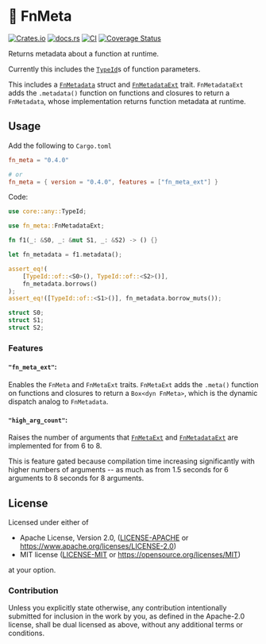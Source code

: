 # 🧬 FnMeta

[![Crates.io](https://img.shields.io/crates/v/fn_meta.svg)](https://crates.io/crates/fn_meta)
[![docs.rs](https://img.shields.io/docsrs/fn_meta)](https://docs.rs/fn_meta)
[![CI](https://github.com/azriel91/credent/workflows/CI/badge.svg)](https://github.com/azriel91/fn_meta/actions/workflows/ci.yml)
[![Coverage Status](https://codecov.io/gh/azriel91/fn_meta/branch/main/graph/badge.svg)](https://codecov.io/gh/azriel91/fn_meta)

Returns metadata about a function at runtime.

Currently this includes the [`TypeId`]s of function parameters.

This includes a [`FnMetadata`] struct and [`FnMetadataExt`] trait. `FnMetadataExt` adds the `.metadata()` function on functions and closures to return a `FnMetadata`, whose implementation returns function metadata at runtime.

## Usage

Add the following to `Cargo.toml`

```toml
fn_meta = "0.4.0"

# or
fn_meta = { version = "0.4.0", features = ["fn_meta_ext"] }
```

Code:

```rust
use core::any::TypeId;

use fn_meta::FnMetadataExt;

fn f1(_: &S0, _: &mut S1, _: &S2) -> () {}

let fn_metadata = f1.metadata();

assert_eq!(
    [TypeId::of::<S0>(), TypeId::of::<S2>()],
    fn_metadata.borrows()
);
assert_eq!([TypeId::of::<S1>()], fn_metadata.borrow_muts());

struct S0;
struct S1;
struct S2;
```

### Features

#### `"fn_meta_ext"`:

Enables the `FnMeta` and `FnMetaExt` traits. `FnMetaExt` adds the `.meta()` function on functions and closures to return a `Box<dyn FnMeta>`, which is the dynamic dispatch analog to `FnMetadata`.

#### `"high_arg_count"`:

Raises the number of arguments that [`FnMetaExt`] and [`FnMetadataExt`] are implemented for from 6 to 8.

This is feature gated because compilation time increasing significantly with higher numbers of arguments -- as much as from 1.5 seconds for 6 arguments to 8 seconds for 8 arguments.


## License

Licensed under either of

* Apache License, Version 2.0, ([LICENSE-APACHE](LICENSE-APACHE) or https://www.apache.org/licenses/LICENSE-2.0)
* MIT license ([LICENSE-MIT](LICENSE-MIT) or https://opensource.org/licenses/MIT)

at your option.

### Contribution

Unless you explicitly state otherwise, any contribution intentionally submitted for inclusion in the work by you, as defined in the Apache-2.0 license, shall be dual licensed as above, without any additional terms or conditions.

[`TypeId`]: https://doc.rust-lang.org/std/any/struct.TypeId.html
[`FnMetadata`]: https://docs.rs/fn_meta/latest/fn_meta/struct.FnMetadata.html
[`FnMetadataExt`]: https://docs.rs/fn_meta/latest/fn_meta/struct.FnMetadataExt.html
[`FnMeta`]: https://docs.rs/fn_meta/latest/fn_meta/struct.FnMeta.html
[`FnMetaExt`]: https://docs.rs/fn_meta/latest/fn_meta/struct.FnMetaExt.html

